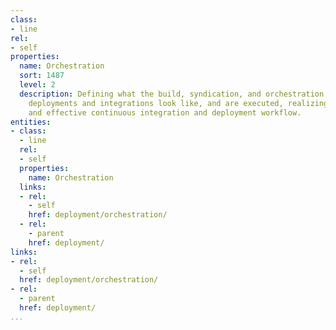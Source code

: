 ```yaml
---
class:
- line
rel:
- self
properties:
  name: Orchestration
  sort: 1487
  level: 2
  description: Defining what the build, syndication, and orchestration of service
    deployments and integrations look like, and are executed, realizing a more organized
    and effective continuous integration and deployment workflow.
entities:
- class:
  - line
  rel:
  - self
  properties:
    name: Orchestration
  links:
  - rel:
    - self
    href: deployment/orchestration/
  - rel:
    - parent
    href: deployment/
links:
- rel:
  - self
  href: deployment/orchestration/
- rel:
  - parent
  href: deployment/
...
```

